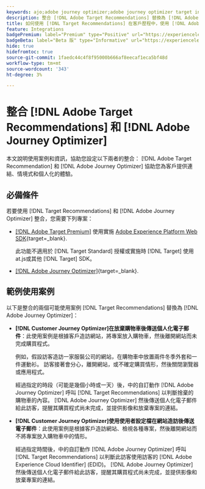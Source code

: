 ```yaml
---
keywords: ajo;adobe journey optimizer;adobe journey optimizer target integration;recommendations;target recommendations;integration
description: 整合 [!DNL Adobe Target Recommendations] 替換為 [!DNL Adobe Journey Optimizer].
title: 如何使用 [!DNL Target Recommendations] 在客戶歷程中，使用 [!DNL Adobe Journey Optimizer]？
feature: Integrations
badgePremium: label="Premium" type="Positive" url="https://experienceleague.adobe.com/docs/target/using/introduction/intro.html?lang=en#premium newtab=true" tooltip="檢視Target Premium包含的內容。"
badgeBeta: label="Beta 版" type="Informative" url="https://experienceleague.adobe.com/docs/target/using/introduction/intro.html#beta newtab=true" tooltip=" [!DNL Adobe Target] 有哪些 Beta 版功能。"
hide: true
hidefromtoc: true
source-git-commit: 1faedc44c4f8f95000b666af8eecaf1eca5bf48d
workflow-type: tm+mt
source-wordcount: '343'
ht-degree: 3%

---
```


# 整合 [!DNL Adobe Target Recommendations] 和 [!DNL Adobe Journey Optimizer]

本文說明使用案例和資訊，協助您設定以下兩者的整合： [!DNL Adobe Target Recommendation] 和 [!DNL Adobe Journey Optimizer] 協助您為客戶提供連結、情境式和個人化的體驗。

## 必備條件

若要使用 [!DNL Target Recommendations] 和 [!DNL Adobe Journey Optimizer] 整合，您需要下列專案：

* [[!DNL Adobe Target Premium]](/help/main/c-intro/intro.md#premium) 使用實施 [Adobe Experience Platform Web SDK](https://experienceleague.adobe.com/docs/target-dev/developer/client-side/aep-web-sdk.html){target=_blank}.

  此功能不適用於 [!DNL Target Standard] 授權或實施時 [!DNL Target] 使用at.js或其他 [!DNL Target] SDK。

* [[!DNL Adobe Journey Optimizer]](https://experienceleague.adobe.com/docs/journey-optimizer/using/ajo-home.html){target=_blank}.

## 範例使用案例

以下是整合的兩個可能使用案例 [!DNL Target Recommendations] 替換為 [!DNL Adobe Journey Optimizer]：

* **[!DNL Customer Journey Optimizer]在放棄購物車後傳送個人化電子郵件**：此使用案例是根據客戶造訪網站，將專案放入購物車，然後離開網站而未完成購買程式。

  例如，假設訪客造訪一家服裝公司的網站，在購物車中放置兩件冬季外套和一件運動衫。 訪客接著會分心，離開網站，或不確定購買情形，然後關閉瀏覽器或應用程式。

  經過指定的時段（可能是幾個小時或一天）後，中的自訂動作 [!DNL Adobe Journey Optimizer] 呼叫 [!DNL Target Recommendations] 以判斷捨棄的購物車的內容。 [!DNL Adobe Journey Optimizer] 然後傳送個人化電子郵件給此訪客，提醒其購買程式尚未完成，並提供影像和放棄專案的連結。

* **[!DNL Customer Journey Optimizer]使用使用者設定檔在網站造訪後傳送電子郵件**：此使用案例是根據客戶造訪網站、檢視各種專案，然後離開網站而不將專案放入購物車中的情形。

  經過指定時間後，中的自訂動作 [!DNL Adobe Journey Optimizer] 呼叫 [!DNL Target Recommendations] 以判斷此訪客使用訪客的 [!DNL Adobe Experience Cloud Identifier] (EDID)。 [!DNL Adobe Journey Optimizer] 然後傳送個人化電子郵件給此訪客，提醒其購買程式尚未完成，並提供影像和放棄專案的連結。

